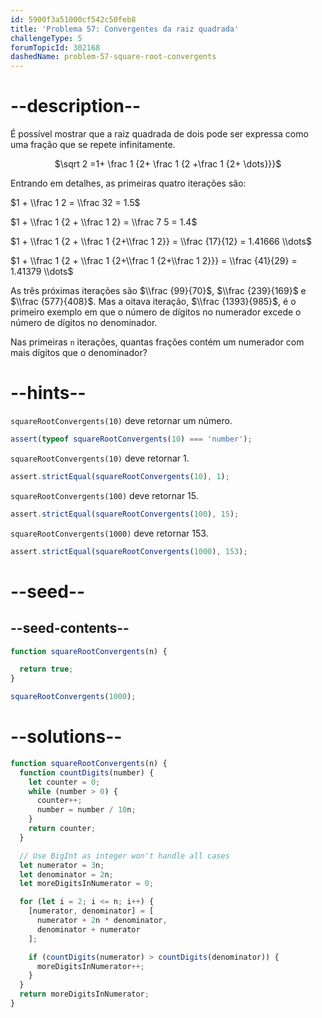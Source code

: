 ```yaml
---
id: 5900f3a51000cf542c50feb8
title: 'Problema 57: Convergentes da raiz quadrada'
challengeType: 5
forumTopicId: 302168
dashedName: problem-57-square-root-convergents
---
```


# --description--

É possível mostrar que a raiz quadrada de dois pode ser expressa como uma fração que se repete infinitamente.

<div style='text-align: center;'>$\sqrt 2 =1+ \frac 1 {2+ \frac 1 {2 +\frac 1 {2+ \dots}}}$</div>

Entrando em detalhes, as primeiras quatro iterações são:

$1 + \\frac 1 2 = \\frac 32 = 1.5$

$1 + \\frac 1 {2 + \\frac 1 2} = \\frac 7 5 = 1.4$

$1 + \\frac 1 {2 + \\frac 1 {2+\\frac 1 2}} = \\frac {17}{12} = 1.41666 \\dots$

$1 + \\frac 1 {2 + \\frac 1 {2+\\frac 1 {2+\\frac 1 2}}} = \\frac {41}{29} = 1.41379 \\dots$

As três próximas iterações são $\\frac {99}{70}$, $\\frac {239}{169}$ e $\\frac {577}{408}$. Mas a oitava iteração, $\\frac {1393}{985}$, é o primeiro exemplo em que o número de dígitos no numerador excede o número de dígitos no denominador.

Nas primeiras `n` iterações, quantas frações contém um numerador com mais dígitos que o denominador?

# --hints--

`squareRootConvergents(10)` deve retornar um número.

```js
assert(typeof squareRootConvergents(10) === 'number');
```

`squareRootConvergents(10)` deve retornar 1.

```js
assert.strictEqual(squareRootConvergents(10), 1);
```

`squareRootConvergents(100)` deve retornar 15.

```js
assert.strictEqual(squareRootConvergents(100), 15);
```

`squareRootConvergents(1000)` deve retornar 153.

```js
assert.strictEqual(squareRootConvergents(1000), 153);
```

# --seed--

## --seed-contents--

```js
function squareRootConvergents(n) {

  return true;
}

squareRootConvergents(1000);
```

# --solutions--

```js
function squareRootConvergents(n) {
  function countDigits(number) {
    let counter = 0;
    while (number > 0) {
      counter++;
      number = number / 10n;
    }
    return counter;
  }

  // Use BigInt as integer won't handle all cases
  let numerator = 3n;
  let denominator = 2n;
  let moreDigitsInNumerator = 0;

  for (let i = 2; i <= n; i++) {
    [numerator, denominator] = [
      numerator + 2n * denominator,
      denominator + numerator
    ];

    if (countDigits(numerator) > countDigits(denominator)) {
      moreDigitsInNumerator++;
    }
  }
  return moreDigitsInNumerator;
}
```

